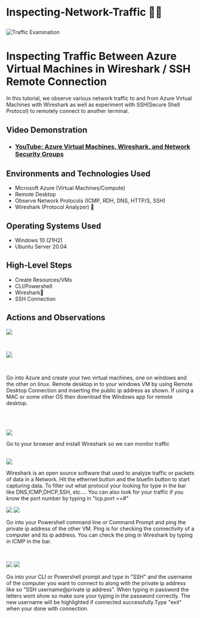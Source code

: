 # Inspecting-Network-Traffic 🕵️‍♂️ <p align="center">
<img src="https://i.imgur.com/Ua7udoS.png" alt="Traffic Examination"/>
</p>

<h1>Inspecting Traffic Between Azure Virtual Machines in Wireshark / SSH Remote Connection</h1>
In this tutorial, we observe various network traffic to and from Azure Virtual Machines with Wireshark as well as experiment with SSH(Secure Shell Protocol) to remotely connect to another terminal. <br />


<h2>Video Demonstration</h2>

- ### [YouTube: Azure Virtual Machines, Wireshark, and Network Security Groups](https://www.youtube.com/watch?v=lb1Dw0elw0Q&list=PLR0bgGon_WTK9PHDzrlje4bqEh3p0NxxX)

<h2>Environments and Technologies Used</h2>

- Microsoft Azure (Virtual Machines/Compute)
- Remote Desktop
- Observe Network Protocols (ICMP, RDH, DNS, HTTP/S, SSH)
- Wireshark (Protocol Analyzer) 🦈

<h2>Operating Systems Used </h2>

- Windows 10 (21H2)
- Ubuntu Server 20.04

<h2>High-Level Steps</h2>

- Create Resources/VMs
- CLI/Powershell 
- Wireshark🦈
- SSH Connection

<h2>Actions and Observations</h2>

<p>
<img src="https://github.com/Klinsmannn/Inspecting-Network-Traffic/assets/146140975/ce339f10-28e2-4064-939e-9d5d5d9d27c3">
</p>
<br />
 <p>
<img src="https://github.com/Klinsmannn/Inspecting-Network-Traffic/assets/146140975/ede0c315-d49f-484e-b289-7bacab3d009b">
</p>
<br />
<p>

Go into Azure and create your two virtual machines, one on windows and the other on linux. Remote desktop in to your windows VM by using Remote Desktop Connection and inserting the public ip address as shown. If using a MAC or some other OS then download the Windows app for remote desktop.
<p>
<br /> 
 <br />
 
</p>
<img src="https://github.com/Klinsmannn/Inspecting-Network-Traffic/assets/146140975/7d56ad88-9be9-444e-9452-e72111603e80">
<P>
 
</P>
Go to your browser and install Wireshark so we can monitor traffic
</p>
<br />

<img src="https://github.com/Klinsmannn/Inspecting-Network-Traffic/assets/146140975/cfc01424-3f5c-4f1f-93c4-c0de2b07a615">

<br />

<p>
Wireshark is an open source software that used to analyze traffic or packets of data in a Network. Hit the ethernet button and the bluefin button to start capturing data. To filter out what protocol your looking for type in the bar like DNS,ICMP,DHCP,SSH, etc.... You can also look for your traffic if you know the port number by typing in "tcp.port ==#"

<p>
</p>
 <img src="https://github.com/Klinsmannn/Inspecting-Network-Traffic/assets/146140975/65e6b494-070f-4533-9840-c1f23c765e3a">
  <img src="https://github.com/Klinsmannn/Inspecting-Network-Traffic/assets/146140975/cb8121f1-c724-4b69-8ab9-0074f3225f40">
</p>

<p>
Go into your Powershell command line or Command Prompt and ping the private ip address of the other VM. Ping is for checking the connectivity of a computer and its ip address.  You can check the ping in Wireshark by typing in ICMP in the bar.
</p>
<br />

<p>
<img src="https://github.com/Klinsmannn/Inspecting-Network-Traffic/assets/146140975/f5f6951c-0bb4-4908-b6f1-19890be5ae5b">
<img src="https://github.com/Klinsmannn/Inspecting-Network-Traffic/assets/146140975/e9310592-15f3-490f-abef-d128bb069c06">

</p>
Go into your CLI or Powershell prompt and type in "SSH" and the username of the computer you want to connect to along with the private ip address like so "SSH username@private ip address". When typing in password the letters wont show so make sure your typing in the password correctly. The new username will be highlighted if connected successfully.Type "exit" when your done with connection.
<p>
</p>
<br />
